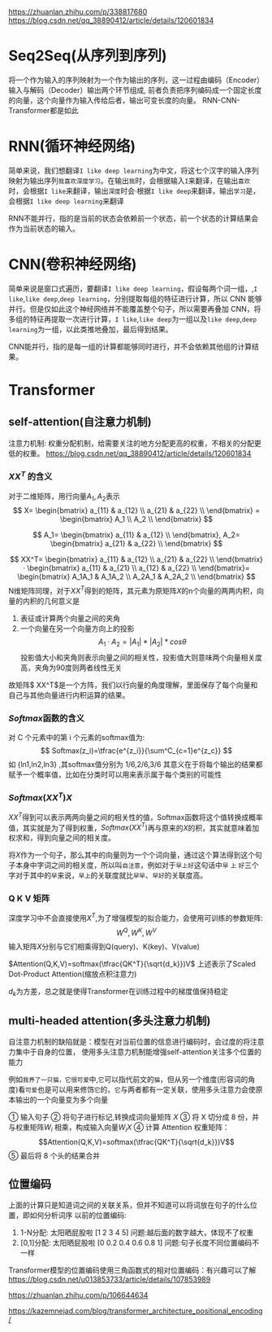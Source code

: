 https://zhuanlan.zhihu.com/p/338817680
https://blog.csdn.net/qq_38890412/article/details/120601834
# Seq2Seq(从序列到序列)
将一个作为输入的序列映射为一个作为输出的序列，这一过程由编码（Encoder）输入与解码（Decoder）输出两个环节组成, 前者负责把序列编码成一个固定长度的向量，这个向量作为输入传给后者，输出可变长度的向量。
RNN-CNN-Transformer都是如此
# RNN(循环神经网络)
简单来说，我们想翻译`I like deep learning`为中文，将这七个汉字的输入序列映射为输出序列`我喜欢深度学习`。在输出`我`时，会根据输入`I`来翻译，在输出`喜欢`时，会根据`I like`来翻译，输出`深度`时会·根据`I like deep`来翻译，输出`学习`是，会根据`I like deep learning`来翻译

RNN不能并行，指的是当前的状态会依赖前一个状态，前一个状态的计算结果会作为当前状态的输入。
# CNN(卷积神经网络)
简单来说是窗口式遍历，要翻译`I like deep learning`，假设每两个词一组，,`I like`,`like deep`,`deep learning`，分别提取每组的特征进行计算，所以 CNN 能够并行。但是仅如此这个神经网络并不能覆盖整个句子，所以需要再叠加 CNN，将多组的特征再提取一次进行计算，`I like`,`like deep`为一组以及`like deep`,`deep learning`为一组，以此类推地叠加，最后得到结果。

CNN能并行，指的是每一组的计算都能够同时进行，并不会依赖其他组的计算结果。
# Transformer
## self-attention(自注意力机制)
注意力机制: 权重分配机制，给需要关注的地方分配更高的权重，不相关的分配更低的权重。
https://blog.csdn.net/qq_38890412/article/details/120601834
### $XX^T$ 的含义
对于二维矩阵，用行向量$A_1,A_2$表示
$$
X=
 \begin{bmatrix}
   a_{11} & a_{12} \\
   a_{21} & a_{22} \\
  \end{bmatrix} =
  \begin{bmatrix}
   A_1 \\
   A_2 \\
  \end{bmatrix}
$$

$$
A_1=
\begin{bmatrix}
   a_{11} & a_{12} \\
\end{bmatrix},
A_2=
\begin{bmatrix}
   a_{21} & a_{22} \\
\end{bmatrix}
$$

$$
XX^T=
\begin{bmatrix}
   a_{11} & a_{12} \\
   a_{21} & a_{22} \\
  \end{bmatrix} 
  ·
  \begin{bmatrix}
   a_{11} & a_{21} \\
   a_{12} & a_{22} \\
  \end{bmatrix}=
  \begin{bmatrix}
   A_1A_1 & A_1A_2 \\
   A_2A_1 & A_2A_2 \\
  \end{bmatrix} 
$$
N维矩阵同理，对于$XX^T$得到的矩阵，其元素为原矩阵$X$的n个向量的两两内积，向量的内积的几何意义是
1. 表征或计算两个向量之间的夹角
2. 一个向量在另一个向量方向上的投影
$$A_1·A_2=|A_1|*|A_2|*cos\theta$$
投影值大小和夹角则表示向量之间的相关性，投影值大则意味两个向量相关度高，夹角为90度则两者线性无关

故矩阵$ XX^T$是一个方阵，我们以行向量的角度理解，里面保存了每个向量和自己与其他向量进行内积运算的结果。
### $Softmax$函数的含义
对 C 个元素中的第 i 个元素的softmax值为:
$$
Softmax(z_i)=\tfrac{e^{z_i}}{\sum^C_{c=1}e^{z_c}}
$$
如 {ln1,ln2,ln3} ,其softmax值分别为 1/6,2/6,3/6 
其意义在于将每个输出的结果都赋予一个概率值，比如在分类时可以用来表示属于每个类别的可能性
### $Softmax(XX^T)X$
$XX^T$得到可以表示两两向量之间的相关性的值，Softmax函数将这个值转换成概率值，其实就是为了得到权重，$Softmax(XX^T)$再与原来的$X$的积，其实就意味着加权求和，得到向量之间的相关度。

将$X$作为一个句子，那么其中的向量则为一个个词向量，通过这个算法得到这个句子本身中字词之间的相关度，所以叫`自注意`，例如对于`早上好`这句话中`早` `上` `好`三个字对于其中的`早`来说，`早上`的关联度就比`早早`、`早好`的关联度高。
### Q K V 矩阵
深度学习中不会直接使用$X^T$,为了增强模型的拟合能力，会使用可训练的参数矩阵:
$$W^Q,W^K,W^V$$
输入矩阵$X$分别与它们相乘得到Q(query)、K(key)、V(value)

$Attention(Q,K,V)=softmax(\tfrac{QK^T}{\sqrt{d_k}})V$
上述表示了Scaled Dot-Product Attention(缩放点积注意力)

${d_k}$为方差，总之就是使得Transformer在训练过程中的梯度值保持稳定

## multi-headed attention(多头注意力机制)
自注意力机制的缺陷就是：模型在对当前位置的信息进行编码时，会过度的将注意力集中于自身的位置， 使用多头注意力机制能增强self-attention关注多个位置的能力

例如`我养了一只猫，它很可爱`中,`它`可以指代前文的`猫`，但从另一个维度(形容词的角度)看`可爱`也是可以用来修饰`它`的，`它`与两者都有一定关联，使用多头注意力会使原本输出的一个向量变为多个向量

① 输入句子 
② 将句子进行标记,转换成词向量矩阵 $X$
③ 将 X 切分成 8 份，并与权重矩阵$W_i$ 相乘，构成输入向量$W_iX$
④ 计算 Attention 权重矩阵：$$Attention(Q,K,V)=softmax(\tfrac{QK^T}{\sqrt{d_k}})V$$
⑤ 最后将 8 个头的结果合并


## 位置编码
上面的计算只是知道词之间的关联关系，但并不知道可以将词放在句子的什么位置，即如何分析词序
以前的位置编码:
1. 1-N分配:
   太阳晒屁股啦 [1 2 3 4 5]
问题:越后面的数字越大，体现不了权重
2. [0,1]分配:
   太阳晒屁股啦 [0 0.2 0.4 0.6 0.8 1]
问题:句子长度不同位置编码不一样

Transformer模型的位置编码使用三角函数式的相对位置编码：有兴趣可以了解
https://blog.csdn.net/u013853733/article/details/107853989

https://zhuanlan.zhihu.com/p/106644634

https://kazemnejad.com/blog/transformer_architecture_positional_encoding/
